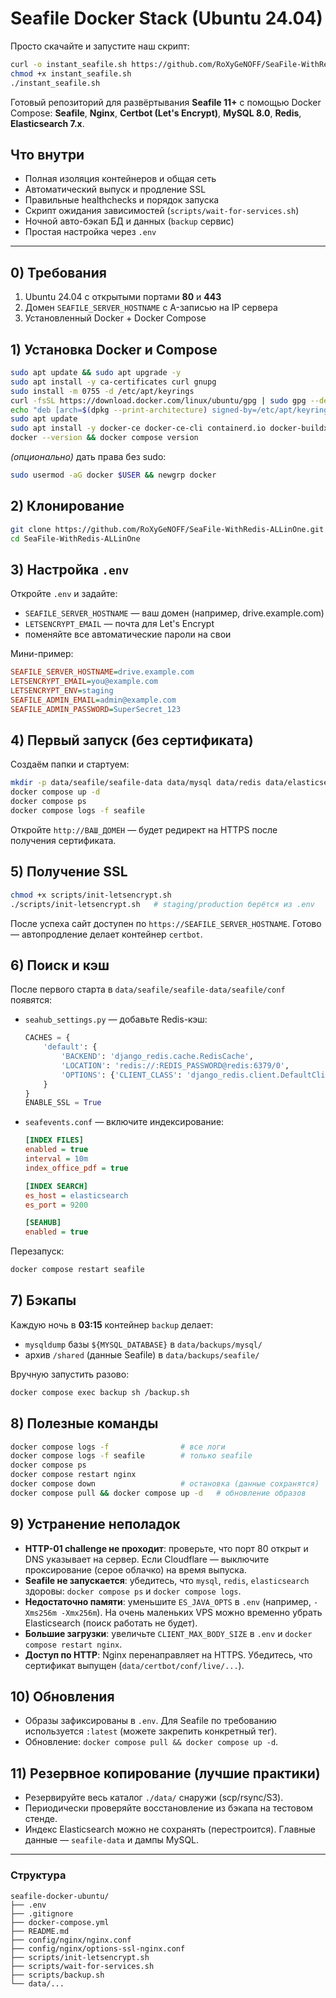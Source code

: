 # Seafile Docker Stack (Ubuntu 24.04)
Просто скачайте и запустите наш скрипт:

```bash
curl -o instant_seafile.sh https://github.com/RoXyGeNOFF/SeaFile-WithRedis-ALLinOne/blob/main/instant_seafile.sh
chmod +x instant_seafile.sh
./instant_seafile.sh
```
Готовый репозиторий для развёртывания **Seafile 11+** с помощью Docker Compose:
**Seafile**, **Nginx**, **Certbot (Let's Encrypt)**, **MySQL 8.0**, **Redis**, **Elasticsearch 7.x**.

## Что внутри
- Полная изоляция контейнеров и общая сеть
- Автоматический выпуск и продление SSL
- Правильные healthchecks и порядок запуска
- Скрипт ожидания зависимостей (`scripts/wait-for-services.sh`)
- Ночной авто-бэкап БД и данных (`backup` сервис)
- Простая настройка через `.env`

---

## 0) Требования
1. Ubuntu 24.04 с открытыми портами **80** и **443**
2. Домен `SEAFILE_SERVER_HOSTNAME` с A-записью на IP сервера
3. Установленный Docker + Docker Compose

## 1) Установка Docker и Compose
```bash
sudo apt update && sudo apt upgrade -y
sudo apt install -y ca-certificates curl gnupg
sudo install -m 0755 -d /etc/apt/keyrings
curl -fsSL https://download.docker.com/linux/ubuntu/gpg | sudo gpg --dearmor -o /etc/apt/keyrings/docker.gpg
echo "deb [arch=$(dpkg --print-architecture) signed-by=/etc/apt/keyrings/docker.gpg] https://download.docker.com/linux/ubuntu $(. /etc/os-release && echo $UBUNTU_CODENAME) stable" | sudo tee /etc/apt/sources.list.d/docker.list > /dev/null
sudo apt update
sudo apt install -y docker-ce docker-ce-cli containerd.io docker-buildx-plugin docker-compose-plugin
docker --version && docker compose version
```
*(опционально)* дать права без sudo:
```bash
sudo usermod -aG docker $USER && newgrp docker
```

## 2) Клонирование
```bash
git clone https://github.com/RoXyGeNOFF/SeaFile-WithRedis-ALLinOne.git
cd SeaFile-WithRedis-ALLinOne
```

## 3) Настройка `.env`
Откройте `.env` и задайте:
- `SEAFILE_SERVER_HOSTNAME` — ваш домен (например, drive.example.com)
- `LETSENCRYPT_EMAIL` — почта для Let's Encrypt
- поменяйте все автоматические пароли на свои

Мини-пример:
```ini
SEAFILE_SERVER_HOSTNAME=drive.example.com
LETSENCRYPT_EMAIL=you@example.com
LETSENCRYPT_ENV=staging
SEAFILE_ADMIN_EMAIL=admin@example.com
SEAFILE_ADMIN_PASSWORD=SuperSecret_123
```

## 4) Первый запуск (без сертификата)
Создаём папки и стартуем:
```bash
mkdir -p data/seafile/seafile-data data/mysql data/redis data/elasticsearch data/certbot/{conf,www} data/backups
docker compose up -d
docker compose ps
docker compose logs -f seafile
```

Откройте `http://ВАШ_ДОМЕН` — будет редирект на HTTPS после получения сертификата.

## 5) Получение SSL
```bash
chmod +x scripts/init-letsencrypt.sh
./scripts/init-letsencrypt.sh   # staging/production берётся из .env
```
После успеха сайт доступен по `https://SEAFILE_SERVER_HOSTNAME`.
Готово — автопродление делает контейнер `certbot`.

## 6) Поиск и кэш
После первого старта в `data/seafile/seafile-data/seafile/conf` появятся:
- `seahub_settings.py` — добавьте Redis-кэш:
  ```python
  CACHES = {
      'default': {
          'BACKEND': 'django_redis.cache.RedisCache',
          'LOCATION': 'redis://:REDIS_PASSWORD@redis:6379/0',
          'OPTIONS': {'CLIENT_CLASS': 'django_redis.client.DefaultClient','IGNORE_EXCEPTIONS': True}
      }
  }
  ENABLE_SSL = True
  ```
- `seafevents.conf` — включите индексирование:
  ```ini
  [INDEX FILES]
  enabled = true
  interval = 10m
  index_office_pdf = true

  [INDEX SEARCH]
  es_host = elasticsearch
  es_port = 9200

  [SEAHUB]
  enabled = true
  ```
Перезапуск:
```bash
docker compose restart seafile
```

## 7) Бэкапы
Каждую ночь в **03:15** контейнер `backup` делает:
- `mysqldump` базы `${MYSQL_DATABASE}` в `data/backups/mysql/`
- архив `/shared` (данные Seafile) в `data/backups/seafile/`

Вручную запустить разово:
```bash
docker compose exec backup sh /backup.sh
```

## 8) Полезные команды
```bash
docker compose logs -f                # все логи
docker compose logs -f seafile        # только seafile
docker compose ps
docker compose restart nginx
docker compose down                   # остановка (данные сохранятся)
docker compose pull && docker compose up -d   # обновление образов
```

## 9) Устранение неполадок
- **HTTP-01 challenge не проходит**: проверьте, что порт 80 открыт и DNS указывает на сервер. Если Cloudflare — выключите проксирование (серое облачко) на время выпуска.
- **Seafile не запускается**: убедитесь, что `mysql`, `redis`, `elasticsearch` здоровы: `docker compose ps` и `docker compose logs`.
- **Недостаточно памяти**: уменьшите `ES_JAVA_OPTS` в `.env` (например, `-Xms256m -Xmx256m`). На очень маленьких VPS можно временно убрать Elasticsearch (поиск работать не будет).
- **Большие загрузки**: увеличьте `CLIENT_MAX_BODY_SIZE` в `.env` и `docker compose restart nginx`.
- **Доступ по HTTP**: Nginx перенаправляет на HTTPS. Убедитесь, что сертификат выпущен (`data/certbot/conf/live/...`).

## 10) Обновления
- Образы зафиксированы в `.env`. Для Seafile по требованию используется `:latest` (можете закрепить конкретный тег).
- Обновление: `docker compose pull && docker compose up -d`.

## 11) Резервное копирование (лучшие практики)
- Резервируйте весь каталог `./data/` снаружи (scp/rsync/S3).
- Периодически проверяйте восстановление из бэкапа на тестовом стенде.
- Индекс Elasticsearch можно не сохранять (перестроится). Главные данные — `seafile-data` и дампы MySQL.

---
### Структура
```
seafile-docker-ubuntu/
├── .env
├── .gitignore
├── docker-compose.yml
├── README.md
├── config/nginx/nginx.conf
├── config/nginx/options-ssl-nginx.conf
├── scripts/init-letsencrypt.sh
├── scripts/wait-for-services.sh
├── scripts/backup.sh
└── data/...
```
